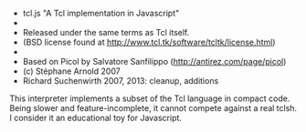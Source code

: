   * tcl.js "A Tcl implementation in Javascript"
  * 
  * Released under the same terms as Tcl itself.
  * (BSD license found at <http://www.tcl.tk/software/tcltk/license.html>)
  * 
  * Based on Picol by Salvatore Sanfilippo (<http://antirez.com/page/picol>)
  * (c) Stéphane Arnold 2007
  * Richard Suchenwirth 2007, 2013: cleanup, additions

This interpreter implements a subset of the Tcl language in compact code. Being slower and feature-incomplete, it cannot compete against a real tclsh. I consider it an educational toy for Javascript.